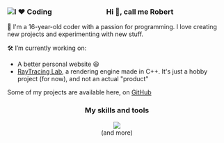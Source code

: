 <h3 align="center">
  <img align="left" src="https://img.shields.io/badge/I%20%E2%9D%A4%EF%B8%8F-Coding-blue?style=flat" alt="I ❤️ Coding"/>
  Hi 👋, call me Robert
</h3>

🚀 I'm a 16-year-old coder with a passion for programming. I love creating new projects and experimenting with new stuff.

🛠️ I’m currently working on:
<ul>
  <li>A better personal website 😆</li>
  <li><a href="https://github.com/RobertLupas/RayTracing-Lab">RayTracing Lab</a>, a rendering engine made in C++. It's just a hobby project (for now), and not an actual "product"</li>
</ul>

Some of my projects are available here, on [GitHub](https://github.com/half-real-SCRACX?tab=repositories)

<h3 align="center">My skills and tools</h3>
<p align="center">
  <img src="https://skillicons.dev/icons?i=html,css,js,alpinejs,nodejs,bun,cpp,java,vscode,visualstudio,replit,postman&theme=dark" />
  <br>
  (and more)
</p>
